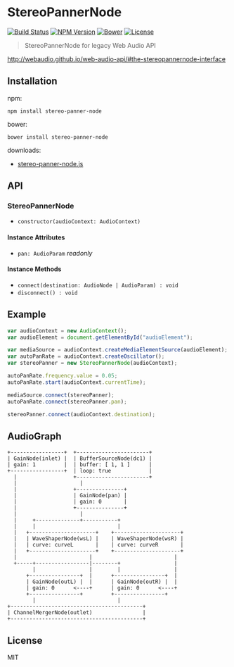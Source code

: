 # StereoPannerNode
[![Build Status](http://img.shields.io/travis/mohayonao/stereo-panner-node.svg?style=flat-square)](https://travis-ci.org/mohayonao/stereo-panner-node)
[![NPM Version](http://img.shields.io/npm/v/stereo-panner-node.svg?style=flat-square)](https://www.npmjs.org/package/node-pico)
[![Bower](https://img.shields.io/bower/v/stereo-panner-node.svg?style=flat-square)](https://github.com/mohayonao/stereo-panner-node)
[![License](http://img.shields.io/badge/license-MIT-brightgreen.svg?style=flat-square)](http://mohayonao.mit-license.org/)

> StereoPannerNode for legacy Web Audio API

http://webaudio.github.io/web-audio-api/#the-stereopannernode-interface

## Installation

npm:

```
npm install stereo-panner-node
```

bower:

```
bower install stereo-panner-node
```

downloads:

- [stereo-panner-node.js](https://raw.githubusercontent.com/mohayonao/stereo-panner-node/master/lib/stereo-panner-node.js)

## API
### StereoPannerNode
  - `constructor(audioContext: AudioContext)`

#### Instance Attributes
  - `pan: AudioParam` _readonly_

#### Instance Methods
  - `connect(destination: AudioNode | AudioParam) : void`
  - `disconnect() : void`

## Example

```javascript
var audioContext = new AudioContext();
var audioElement = document.getElementById("audioElement");

var mediaSource = audioContext.createMediaElementSource(audioElement);
var autoPanRate = audioContext.createOscillator();
var stereoPanner = new StereoPannerNode(audioContext);

autoPanRate.frequency.value = 0.05;
autoPanRate.start(audioContext.currentTime);

mediaSource.connect(stereoPanner);
autoPanRate.connect(stereoPanner.pan);

stereoPanner.connect(audioContext.destination);
```

## AudioGraph
```
+-----------------+  +-----------------------+
| GainNode(inlet) |  | BufferSourceNode(dc1) |
| gain: 1         |  | buffer: [ 1, 1 ]      |
+-----------------+  | loop: true            |
  |                  +-----------------------+
  |                    |
  |                  +---------------+
  |                  | GainNode(pan) |
  |                  | gain: 0       |
  |                  +---------------+
  |                    |
  |     +--------------+-----------+
  |     |                          |
  |   +---------------------+    +---------------------+
  |   | WaveShaperNode(wsL) |    | WaveShaperNode(wsR) |
  |   | curve: curveL       |    | curve: curveR       |
  |   +---------------------+    +---------------------+
  |                       |                          |
  +-----+-----------------|--------+                 |
        |                 |        |                 |
      +----------------+  |      +----------------+  |
      | GainNode(outL) |  |      | GainNode(outR) |  |
      | gain: 0      <----+      | gain: 0      <----+
      +----------------+         +----------------+
        |                          |
+------------------------------------------+
| ChannelMergerNode(outlet)                |
+------------------------------------------+
```

## License
MIT
